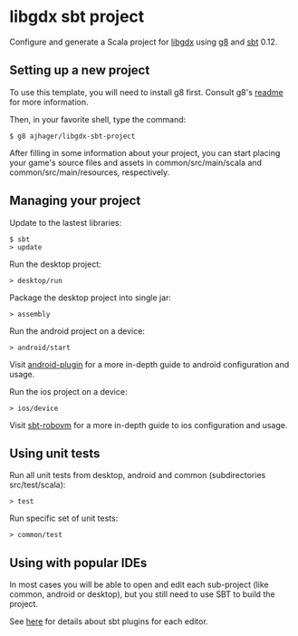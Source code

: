 # libgdx sbt project

Configure and generate a Scala project for [libgdx](http://libgdx.badlogicgames.com/) using [g8](http://github.com/n8han/giter8) and [sbt](https://github.com/sbt/sbt) 0.12.

## Setting up a new project

To use this template, you will need to install g8 first.
Consult g8's [readme](http://github.com/n8han/giter8#readme) for more information.

Then, in your favorite shell, type the command:

    $ g8 ajhager/libgdx-sbt-project

After filling in some information about your project, you can start placing your game's source files and assets in common/src/main/scala and common/src/main/resources, respectively.

## Managing your project

Update to the lastest libraries:

    $ sbt
    > update

Run the desktop project:

    > desktop/run

Package the desktop project into single jar:

    > assembly

Run the android project on a device:
  
    > android/start

Visit [android-plugin](https://github.com/jberkel/android-plugin) for a more in-depth guide to android configuration and usage.

Run the ios project on a device:

    > ios/device

Visit [sbt-robovm](https://github.com/ajhager/sbt-robovm) for a more in-depth guide to ios configuration and usage.

## Using unit tests

Run all unit tests from desktop, android and common (subdirectories src/test/scala):

    > test

Run specific set of unit tests:

    > common/test

## Using with popular IDEs

In most cases you will be able to open and edit each sub-project (like common, android or desktop), but you still need to use SBT to build the project.

See [here](https://github.com/ajhager/libgdx-sbt-project.g8/wiki/IDE-Plugins) for details about sbt plugins for each editor.
